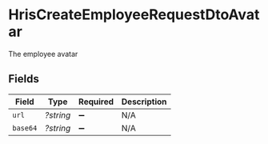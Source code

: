 # HrisCreateEmployeeRequestDtoAvatar

The employee avatar


## Fields

| Field              | Type               | Required           | Description        |
| ------------------ | ------------------ | ------------------ | ------------------ |
| `url`              | *?string*          | :heavy_minus_sign: | N/A                |
| `base64`           | *?string*          | :heavy_minus_sign: | N/A                |